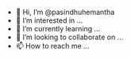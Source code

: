 - 👋 Hi, I’m @pasindhuhemantha
- 👀 I’m interested in ...
- 🌱 I’m currently learning ...
- 💞️ I’m looking to collaborate on ...
- 📫 How to reach me ...

<!---
pasindhuhemantha/pasindhuhemantha is a ✨ special ✨ repository because its `README.md` (this file) appears on your GitHub profile.
You can click the Preview link to take a look at your changes.
--->
